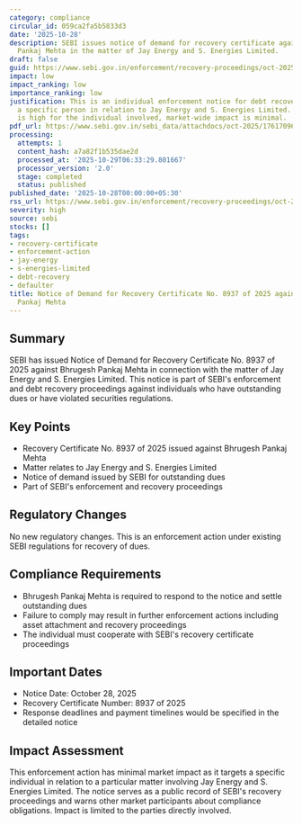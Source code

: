 ```yaml
---
category: compliance
circular_id: 059ca2fa5b5833d3
date: '2025-10-28'
description: SEBI issues notice of demand for recovery certificate against Bhrugesh
  Pankaj Mehta in the matter of Jay Energy and S. Energies Limited.
draft: false
guid: https://www.sebi.gov.in/enforcement/recovery-proceedings/oct-2025/notice-of-demand-for-recovery-certificate-no-8937-of-2025-against-bhrugesh-pankaj-mehta-in-the-matter-of-jay-energy-and-s-energies-limited-_97505.html
impact: low
impact_ranking: low
importance_ranking: low
justification: This is an individual enforcement notice for debt recovery against
  a specific person in relation to Jay Energy and S. Energies Limited. While severity
  is high for the individual involved, market-wide impact is minimal.
pdf_url: https://www.sebi.gov.in/sebi_data/attachdocs/oct-2025/1761709640004.pdf
processing:
  attempts: 1
  content_hash: a7a82f1b535dae2d
  processed_at: '2025-10-29T06:33:29.801667'
  processor_version: '2.0'
  stage: completed
  status: published
published_date: '2025-10-28T00:00:00+05:30'
rss_url: https://www.sebi.gov.in/enforcement/recovery-proceedings/oct-2025/notice-of-demand-for-recovery-certificate-no-8937-of-2025-against-bhrugesh-pankaj-mehta-in-the-matter-of-jay-energy-and-s-energies-limited-_97505.html
severity: high
source: sebi
stocks: []
tags:
- recovery-certificate
- enforcement-action
- jay-energy
- s-energies-limited
- debt-recovery
- defaulter
title: Notice of Demand for Recovery Certificate No. 8937 of 2025 against Bhrugesh
  Pankaj Mehta
---
```


## Summary

SEBI has issued Notice of Demand for Recovery Certificate No. 8937 of 2025 against Bhrugesh Pankaj Mehta in connection with the matter of Jay Energy and S. Energies Limited. This notice is part of SEBI's enforcement and debt recovery proceedings against individuals who have outstanding dues or have violated securities regulations.

## Key Points

- Recovery Certificate No. 8937 of 2025 issued against Bhrugesh Pankaj Mehta
- Matter relates to Jay Energy and S. Energies Limited
- Notice of demand issued by SEBI for outstanding dues
- Part of SEBI's enforcement and recovery proceedings

## Regulatory Changes

No new regulatory changes. This is an enforcement action under existing SEBI regulations for recovery of dues.

## Compliance Requirements

- Bhrugesh Pankaj Mehta is required to respond to the notice and settle outstanding dues
- Failure to comply may result in further enforcement actions including asset attachment and recovery proceedings
- The individual must cooperate with SEBI's recovery certificate proceedings

## Important Dates

- Notice Date: October 28, 2025
- Recovery Certificate Number: 8937 of 2025
- Response deadlines and payment timelines would be specified in the detailed notice

## Impact Assessment

This enforcement action has minimal market impact as it targets a specific individual in relation to a particular matter involving Jay Energy and S. Energies Limited. The notice serves as a public record of SEBI's recovery proceedings and warns other market participants about compliance obligations. Impact is limited to the parties directly involved.